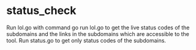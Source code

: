 # status_check

Run lol.go with command go run lol.go to get the live status codes of the subdomains and the links in the subdomains which are accessible to the tool.
Run status.go to get only status codes of the subdomains.
